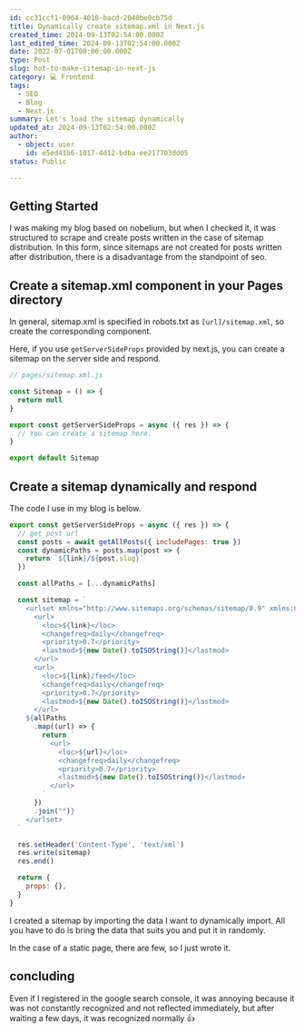 ```yaml
---
id: cc31ccf1-0964-4018-bacd-2040be0cb75d
title: Dynamically create sitemap.xml in Next.js
created_time: 2024-09-13T02:54:00.000Z
last_edited_time: 2024-09-13T02:54:00.000Z
date: 2022-07-01T00:00:00.000Z
type: Post
slug: hot-to-make-sitemap-in-next-js
category: 💻 Frontend
tags:
  - SEO
  - Blog
  - Next.js
summary: Let's load the sitemap dynamically
updated_at: 2024-09-13T02:54:00.000Z
author:
  - object: user
    id: e5ed41b6-1017-4d12-bdba-ee217703dd05
status: Public

---
```


## Getting Started

I was making my blog based on nobelium, but when I checked it, it was structured to scrape and create posts written in the case of sitemap distribution.
In this form, since sitemaps are not created for posts written after distribution, there is a disadvantage from the standpoint of seo.

## **Create a sitemap.xml component in your Pages directory**

In general, sitemap.xml is specified in robots.txt as `[url]/sitemap.xml`, so create the corresponding component.

Here, if you use `getServerSideProps` provided by next.js, you can create a sitemap on the server side and respond.

```javascript
// pages/sitemap.xml.js

const Sitemap = () => {
  return null
}

export const getServerSideProps = async ({ res }) => {
  // You can create a sitemap here.
}

export default Sitemap
```

## **Create a sitemap dynamically and respond**

The code I use in my blog is below.

```javascript
export const getServerSideProps = async ({ res }) => {
  // get post url
  const posts = await getAllPosts({ includePages: true })
  const dynamicPaths = posts.map(post => {
    return `${link}/${post.slug}`
  })

  const allPaths = [...dynamicPaths]

  const sitemap = `
    <urlset xmlns="http://www.sitemaps.org/schemas/sitemap/0.9" xmlns:news="http://www.google.com/schemas/sitemap-news/0.9" xmlns:xhtml="http://www.w3.org/1999/xhtml" xmlns:mobile="http://www.google.com/schemas/sitemap-mobile/0.7" xmlns:image="http://www.google.com/schemas/sitemap-image/1.1" xmlns:video="http://www.google.com/schemas/sitemap-video/1.1">
      <url>
        <loc>${link}</loc>
        <changefreq>daily</changefreq>
        <priority>0.7</priority>
        <lastmod>${new Date().toISOString()}</lastmod>
      </url>
      <url>
        <loc>${link}/feed</loc>
        <changefreq>daily</changefreq>
        <priority>0.7</priority>
        <lastmod>${new Date().toISOString()}</lastmod>
      </url>
    ${allPaths
      .map((url) => {
        return `
          <url>
            <loc>${url}</loc>
            <changefreq>daily</changefreq>
            <priority>0.7</priority>
            <lastmod>${new Date().toISOString()}</lastmod>
          </url>
        `
      })
      .join("")}
    </urlset>
  `

  res.setHeader('Content-Type', 'text/xml')
  res.write(sitemap)
  res.end()

  return {
    props: {},
  }
}
```

I created a sitemap by importing the data I want to dynamically import. All you have to do is bring the data that suits you and put it in randomly.

In the case of a static page, there are few, so I just wrote it.

## **concluding**

Even if I registered in the google search console, it was annoying because it was not constantly recognized and not reflected immediately, but after waiting a few days, it was recognized normally 👍
